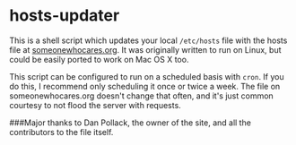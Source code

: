 # hosts-updater
This is a shell script which updates your local ```/etc/hosts``` file with the hosts file at [someonewhocares.org](http://someonewhocares.org/hosts/).  It was originally written to run on Linux, but could be easily ported to work on Mac OS X too.

This script can be configured to run on a scheduled basis with ```cron```.  If you do this, I recommend only scheduling it once or twice a week.  The file on someonewhocares.org doesn't change that often, and it's just common courtesy to not flood the server with requests.

###Major thanks to Dan Pollack, the owner of the site, and all the contributors to the file itself.
